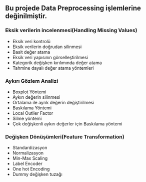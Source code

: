 ## Bu projede Data Preprocessing işlemlerine değinilmiştir. 

### Eksik verilerin incelenmesi(Handling Missing Values)
- Eksik veri kontrolü 
- Eksik verilerin doğrudan silinmesi 
- Basit değer atama
- Eksik veri yapısının görselleştirilmesi
- Kategorik değişken kırılımında değer atama
- Tahmine dayalı değer atama yöntemleri

### Aykırı Gözlem Analizi
- Boxplot Yöntemi
- Aykırı değerin silinmesi
- Ortalama ile ayrık değerin değiştirilmesi
- Baskılama Yöntemi
- Local Outlier Factor
- Silme yöntemi
- Çok değişkenli aykırı değerler için Baskılama yöntemi

### Değişken Dönüşümleri(Feature Transformation)
- Standardizasyon
- Normalizasyon
- Min-Max Scaling
- Label Encoder
- One hot Encoding 
- Dummy değişken tuzağı 
